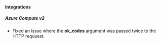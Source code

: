 
#### Integrations
##### Azure Compute v2
- Fixed an issue where the **ok_codes** argument was passed twice to the HTTP requuest.
